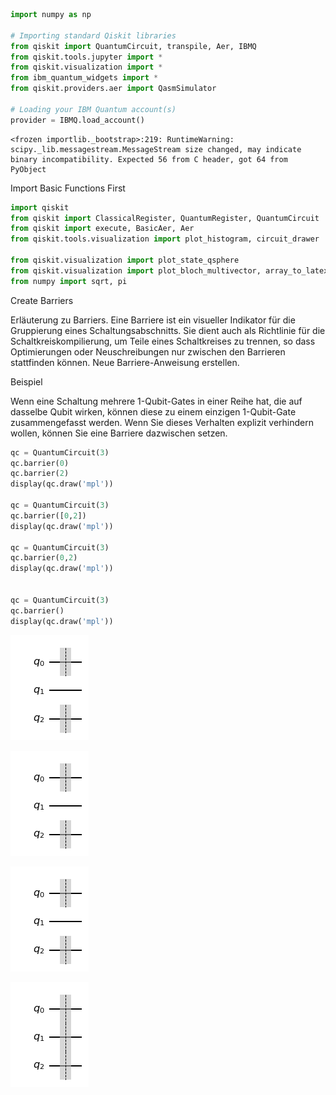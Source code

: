 ```python
import numpy as np

# Importing standard Qiskit libraries
from qiskit import QuantumCircuit, transpile, Aer, IBMQ
from qiskit.tools.jupyter import *
from qiskit.visualization import *
from ibm_quantum_widgets import *
from qiskit.providers.aer import QasmSimulator

# Loading your IBM Quantum account(s)
provider = IBMQ.load_account()
```

    <frozen importlib._bootstrap>:219: RuntimeWarning: scipy._lib.messagestream.MessageStream size changed, may indicate binary incompatibility. Expected 56 from C header, got 64 from PyObject


Import Basic Functions First


```python
import qiskit
from qiskit import ClassicalRegister, QuantumRegister, QuantumCircuit
from qiskit import execute, BasicAer, Aer
from qiskit.tools.visualization import plot_histogram, circuit_drawer

from qiskit.visualization import plot_state_qsphere
from qiskit.visualization import plot_bloch_multivector, array_to_latex
from numpy import sqrt, pi
```

Create Barriers

Erläuterung zu Barriers. 
Eine Barriere ist ein visueller Indikator für die Gruppierung eines Schaltungsabschnitts. Sie dient auch als Richtlinie für die Schaltkreiskompilierung, um Teile eines Schaltkreises zu trennen, so dass Optimierungen oder Neuschreibungen nur zwischen den Barrieren stattfinden können. 
Neue Barriere-Anweisung erstellen.

Beispiel

Wenn eine Schaltung mehrere 1-Qubit-Gates in einer Reihe hat, die auf dasselbe Qubit wirken, können diese zu einem einzigen 1-Qubit-Gate zusammengefasst werden. Wenn Sie dieses Verhalten explizit verhindern wollen, können Sie eine Barriere dazwischen setzen.




```python
qc = QuantumCircuit(3)
qc.barrier(0)
qc.barrier(2)
display(qc.draw('mpl'))

qc = QuantumCircuit(3)
qc.barrier([0,2])
display(qc.draw('mpl'))

qc = QuantumCircuit(3)
qc.barrier(0,2)
display(qc.draw('mpl'))


qc = QuantumCircuit(3)
qc.barrier()
display(qc.draw('mpl'))
```


    
![png](output_4_0.png)
    



    
![png](output_4_1.png)
    



    
![png](output_4_2.png)
    



    
![png](output_4_3.png)
    



```python


```


```python



```


```python

```

